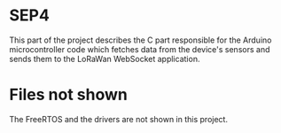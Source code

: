# SEP4
This part of the project describes the C part responsible for the Arduino microcontroller code which fetches data from the device's sensors and sends them to the LoRaWan WebSocket application.

# Files not shown
The FreeRTOS and the drivers are not shown in this project.
